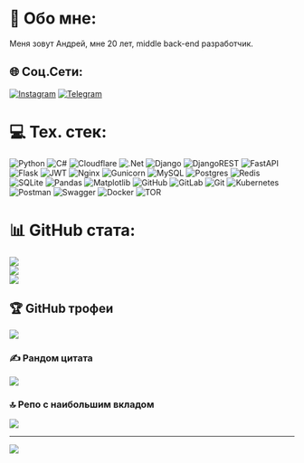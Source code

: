 # 💫 Обо мне:
Меня зовут Андрей, мне 20 лет, middle back-end разработчик.  


## 🌐 Соц.Сети:
[![Instagram](https://img.shields.io/badge/Instagram-%23E4405F.svg?logo=Instagram&logoColor=white)](https://instagram.com/https://www.instagram.com/__cod__by) 
[![Telegram](https://img.shields.io/badge/Telegram-2CA5E0?style=for-the-badge&logo=telegram&logoColor=white)](https://t.me/ght_dev)
# 💻 Тех. стек:
![Python](https://img.shields.io/badge/python-3670A0?style=for-the-badge&logo=python&logoColor=ffdd54) ![C#](https://img.shields.io/badge/c%23-%23239120.svg?style=for-the-badge&logo=csharp&logoColor=white) ![Cloudflare](https://img.shields.io/badge/Cloudflare-F38020?style=for-the-badge&logo=Cloudflare&logoColor=white) ![.Net](https://img.shields.io/badge/.NET-5C2D91?style=for-the-badge&logo=.net&logoColor=white) ![Django](https://img.shields.io/badge/django-%23092E20.svg?style=for-the-badge&logo=django&logoColor=white) ![DjangoREST](https://img.shields.io/badge/DJANGO-REST-ff1709?style=for-the-badge&logo=django&logoColor=white&color=ff1709&labelColor=gray) ![FastAPI](https://img.shields.io/badge/FastAPI-005571?style=for-the-badge&logo=fastapi) ![Flask](https://img.shields.io/badge/flask-%23000.svg?style=for-the-badge&logo=flask&logoColor=white) ![JWT](https://img.shields.io/badge/JWT-black?style=for-the-badge&logo=JSON%20web%20tokens) ![Nginx](https://img.shields.io/badge/nginx-%23009639.svg?style=for-the-badge&logo=nginx&logoColor=white) ![Gunicorn](https://img.shields.io/badge/gunicorn-%298729.svg?style=for-the-badge&logo=gunicorn&logoColor=white) ![MySQL](https://img.shields.io/badge/mysql-4479A1.svg?style=for-the-badge&logo=mysql&logoColor=white) ![Postgres](https://img.shields.io/badge/postgres-%23316192.svg?style=for-the-badge&logo=postgresql&logoColor=white) ![Redis](https://img.shields.io/badge/redis-%23DD0031.svg?style=for-the-badge&logo=redis&logoColor=white) ![SQLite](https://img.shields.io/badge/sqlite-%2307405e.svg?style=for-the-badge&logo=sqlite&logoColor=white) ![Pandas](https://img.shields.io/badge/pandas-%23150458.svg?style=for-the-badge&logo=pandas&logoColor=white) ![Matplotlib](https://img.shields.io/badge/Matplotlib-%23ffffff.svg?style=for-the-badge&logo=Matplotlib&logoColor=black) ![GitHub](https://img.shields.io/badge/github-%23121011.svg?style=for-the-badge&logo=github&logoColor=white) ![GitLab](https://img.shields.io/badge/gitlab-%23181717.svg?style=for-the-badge&logo=gitlab&logoColor=white) ![Git](https://img.shields.io/badge/git-%23F05033.svg?style=for-the-badge&logo=git&logoColor=white) ![Kubernetes](https://img.shields.io/badge/kubernetes-%23326ce5.svg?style=for-the-badge&logo=kubernetes&logoColor=white) ![Postman](https://img.shields.io/badge/Postman-FF6C37?style=for-the-badge&logo=postman&logoColor=white) ![Swagger](https://img.shields.io/badge/-Swagger-%23Clojure?style=for-the-badge&logo=swagger&logoColor=white) ![Docker](https://img.shields.io/badge/docker-%230db7ed.svg?style=for-the-badge&logo=docker&logoColor=white) ![TOR](https://img.shields.io/badge/tor-%237E4798.svg?style=for-the-badge&logo=tor-project&logoColor=white)
# 📊 GitHub стата:
![](https://github-readme-stats.vercel.app/api?username=ghost404-dev&theme=dark&hide_border=true&include_all_commits=true&count_private=true)<br/>
![](https://nirzak-streak-stats.vercel.app/?user=ghost404-dev&theme=dark&hide_border=true)<br/>
![](https://github-readme-stats.vercel.app/api/top-langs/?username=ghost404-dev&theme=dark&hide_border=true&include_all_commits=true&count_private=true&layout=compact)

## 🏆 GitHub трофеи
![](https://github-profile-trophy.vercel.app/?username=ghost404-dev&theme=default&no-frame=false&no-bg=false&margin-w=4)

### ✍️ Рандом цитата
![](https://quotes-github-readme.vercel.app/api?type=horizontal&theme=dark)

### 🔝 Репо с наибольшим вкладом
![](https://github-contributor-stats.vercel.app/api?username=ghost404-dev&limit=5&theme=dark&combine_all_yearly_contributions=true)

---
[![](https://visitcount.itsvg.in/api?id=ghost404-dev&icon=0&color=0)](https://visitcount.itsvg.in)

<!-- Proudly created with GPRM ( https://gprm.itsvg.in ) -->
